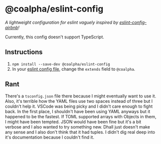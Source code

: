 # @coalpha/eslint-config

*A lightweight configuration for eslint vaguely inspired by*
*[eslint-config-airbnb](https://www.npmjs.com/eslint-config-airbnb)!*

Currently, this config doesn't support TypeScript.

## Instructions

1. `npm install --save-dev @coalpha/eslint-config`
2. In your [eslint config file](https://eslint.org/docs/user-guide/configuring#configuration-file-formats),
change the `extends` field to `@coalpha`.

## Rant

There's a `tsconfig.json` file there because I might eventually want to use it.
Also, it's terrible how the YAML files use two spaces instead of three but I
couldn't help it. VSCode was being picky and I didn't care enough to fight back.
In the first place, I shouldn't have been using YAML anyways but it happened to
be the fastest. If TOML supported arrays with Objects in them, I might have been
tempted. JSON would have been fine but it's a bit verbose and I also wanted to
try something new. Dhall just doesn't make any sense and I also don't think that
it had tuples. I didn't dig real deep into it's documentation because I
couldn't find it.
